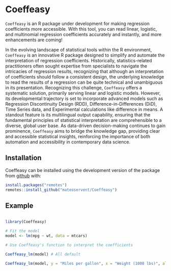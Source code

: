 # Coeffeasy
`Coeffeasy` is an R package under development for making regression coefficients more accessible. With this tool, you can read linear, logistic, and multinomial regression coefficients accurately and instantly, and more enhancements are coming!

In the evolving landscape of statistical tools within the R environment, `Coeffeasy` is an innovative R package designed to simplify and automate the interpretation of regression coefficients. Historically, statistics-related practitioners often sought expertise from specialists to navigate the intricacies of regression results, recognizing that although an interpretation of coefficients should follow a consistent design, the underlying knowledge to read the results of a regression can be quite technical and unambiguous in its presentation. Recognizing this challenge, `Coeffeasy` offers a systematic solution, primarily serving linear and logistic models. However, its developmental trajectory is set to incorporate advanced models such as Regression Discontinuity Design (RDD), Difference-in-Differences (DiD), Time Series data, and Experimental calculations like difference in means. A standout feature is its multilingual output capability, ensuring that the fundamental principles of statistical interpretation are comprehensible to a diverse, global user base. As data-driven decision-making continues to gain prominence, `Coeffeasy` aims to bridge the knowledge gap, providing clear and accessible statistical insights, reinforcing the importance of both automation and accessibility in contemporary data science.


## Installation

Coeffeasy can be installed using the development version of the package from [github](https://github.com/your_github_username/Coeffeasy) with:


``` r
install.packages("remotes")
remotes::install_github("mateoservent/Coeffeasy")

```

## Example 



``` r

library(Coeffeasy)

# Fit the model
model <- lm(mpg ~ wt, data = mtcars)

# Use Coeffeasy's function to interpret the coefficients

Coeffeasy_lm(model) # All default

Coeffeasy_lm(model, y = "Miles per gallon", x = "Weight (1000 lbs)", alpha = 0.01) # With setting

```

